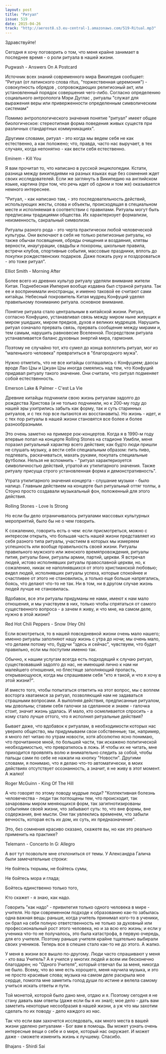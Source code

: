 ```yaml
---
layout: post
title: "Ритуал"
issue: 519
date: 2015-04-26
track: "http://aerost8.s3.eu-central-1.amazonaws.com/519-Ritual.mp3"
---
```


Здравствуйте!

Сегодня я хочу поговорить о том, что меня крайне занимает в последнее время - о роли ритуала в нашей жизни.

Pugwash - Answers On A Postcard

Источник всех знаний современного мира Википедия сообщает: "Ритуал (от латинского слова ritus, "торжественная церемония") - совокупность обрядов , сопровождающих религиозный акт, или установленный порядок совершения чего-либо. Согласно определению социального антрополога Мэри Дуглас , ритуалы "служат для выражения веры или приверженности определенным символическим системам"

Помимо антропологического значения понятие "ритуал" имеет общее биологическое: стереотипная форма поведения живых существ при различных стандартных коммуникациях".

Другими словами, ритуал - это когда мы ведем себя не как естественно, а как положено; что, правда, часто нас выручает, в тех случаях, когда непонятно - как вести себя естественно.

Eminem - Kill You

Я вам прочитал то, что написано в русской энциклопедии. Кстати, разница между википедиями на разных языках еще без сомнения ждет своих исследователей. Если же заглянуть в Википедию на английском языке, картина (при том, что речь идет об одном и том же) оказывается немного интереснее.

"Ритуал, - как написано там, - это последовательность действий, использующих жесты, слова и объекты, происходящая в специальном месте и исполняемая в соответствии с правилами. Ритуалы могут быть предписаны традициями общества. Их характеризует формализм, неизменность, сакральный символизм.

Ритуалы разного рода - это черта практически любой человеческой культуры. Они включают в себя не только религиозные ритуалы, но также обычаи посвящения, обряды очищения и воздаяния, клятвы верности, инаугурации, свадьбы и похороны, школьные правила, встречи клубов, спортивные события, массовые праздники, вплоть до покупки рождественских подарков. Даже пожать руку и поздороваться - это тоже ритуал".

Elliot Smith - Morning After

Более всего из древних культур ритуалу уделяли внимание жители Китая. Поднебесная Империя вообще издавна был страной ритуала. Так ее и воспринимали иностранцы, и именно таковой ее считают сами китайцы. Небесный покровитель Китая мудрец Конфуций уделял правильному пониманию ритуала. основное внимание.

Понятие ритуала стало центральным в китайской жизни. Ритуал, согласно Конфуцию, устанавливал связь между миром ныне живущих и миром ушедших, миром предков, духов и великих мудрецов. Нарушить ритуал означало прервать связь, прервать сообщение между мирами и, тем самым, нарушить равновесие Вселенной. Посредством ритуала устанавливается баланс духовных энергий мира, гармония.

Поэтому не случайно тот, кто сумел до конца воплотить ритуал, мог из "маленького человека" превратиться в "благородного мужа".

Нужно отметить, что не все китайцы соглашались с Конфуцием; даосы вроде Лао Цзы и Цжуан Цзы иногда смеялись над тем, что Конфуций придавал ритуалу такого значение. Они считали, что ритуал подменяет собой естественность.

Emerson Lake & Palmer - C'est La Vie

Древние китайцы подчинили свою жизнь ритуалам задолго до рождества Христова (и не только подчинили, но к 200-му году до нашей эры ухитрились забыть как форму, так и суть старинных ритуалов, и с тех пор все пытаются их восстанавить). Но жизнь - идет, и с тех пор ритуалы в нашей жизни становятся все более и более разнообразными.

Это очень заметно на примере рок-концертов. Когда я в 1990-м году впервые попал на концерте Rolling Stones на стадионе Уэмбли, меня поразил ритуальный характер всего действия; как будто люди пришли не слушать музыку, а вести себя специальным образом: пить пиво, подпевать, раскачиваться, махать руками, покупать специальные футболки. Нельзя не вспомнить - "ритуал характеризуется символичностью действий, утратой их утилитарного значения. Также ритуалу присуща строго установленная форма и демонстративность".

Утрата утилитарного значения концерта - слушание музыки - было налицо. Главным действием на концерте был ритуальный оттяг толпы, а Стоунз просто создавали музыкальный фон, положенный для этого действия.

Rolling Stones - Love Is Strong

Но если бы дело ограничивалось ритуалами массовых культурных мероприятий, было бы не о чем говорить.

К сожалению, говорить есть о чем: если присмотреться, можно с интересом открыть, что большая часть нашей жизни представляет из себя разного типа ритуалы, участием в которых мы измеряем успешность или вообще правильность своей жизни. Ритуалы правильного мужского или женского времяпровождения, ритуалы пития, ритуалы бани, ритуалы армии, партий, церкви. Я встречал людей, истово исполнявших ритуалы православной церкви, но, к сожалению, никак не наполнявшихся от этого христианской любовью; видел людей, исполнявших ритуалы успеха, которые спокойнее и счастливее от этого не становились, а только еще больше напрягались, боясь, что делают что-то не так. Ни в том, ни в другом случае жизнь людей лучше не становилась.

Вдобавок, все эти ритуалы придуманы не нами, имеют к нам мало отношения, и мы участвуем в них, только чтобы спрятаться от самого существенного вопроса - а зачем я живу, и что мне, на самом деле, нужно в этой жизни?

Red Hot Chili Peppers - Snow (Hey Oh)

Если всмотреться, то в нашей повседневной жизни очень мало нашего; именно ритуалы заполняют нашу жизнь с утра до ночи; мы очень мало, что делаем потому что, будучи "здесь и сейчас", чувствуем, что будет правильно, если мы поступим именно так.

Обычно, к нашим услугам всегда есть подходящий к случаю ритуал, существовавший задолго до нас, не имеющий лично к нам ни малейшего отношения, но блестяще заполняющий пропасть, открывающуюся, когда мы спрашиваем себя "кто я такой, и что я хочу в этой жизни?".

И вместо того, чтобы попытаться ответить на этот вопрос, мы с воплем восторга хватаемся за ритуал, позволяющий нам не задаваться страшными вопросами. А выполняя действия, предписанные ритуалом, мы довольны; ставим себя галочки за сделанное и знаем - галочка стоит, значит жизнь удалась. И мало, кто осмеливается спросить - а кому стало лучше оттого, что я исполнил ритуальные действия?

Бывает даже, что вдобавок к ритуалам, в необходимости которых нас уверило общество, мы придумываем свои собственные; так, например, я много лет читаю по утрам новости, хотя абсолютно ясно понимаю, что прочитанное мной, по большей части, так искажено политической необходимостью, что превратилось в ложь. И чтобы их не читать, мне приходится проявлять волю и внимательно следить за собой, чтобы пальцы сами по себе не нажали на кнопку "Новости". Другими словами, я понимаю, что я делаю что-то автоматически, в моих действиях отсутствует осознанность, а значит, я не живу в этот момент. А жалко!

Roger McGuinn - King Of The Hill

А что говорят по этому поводу мудрые люди? "Коллективная болезнь человечества - люди так поглощены тем, что происходит, так зачарованы миром меняющихся форм, так загипнотизированы событиями своей жизни, что забывают суть: то, что вне формы, вне содержания, вне мысли. Они так увлеклись временем, что забыли вечность, которая есть их дом, их суть, их предназначение".

Это, без сомнения красиво сказано, скажете вы, но как это реально применить на практике?

Telemann - Concerto In G: Allegro

А вот тут позвольте мне отклониться от темы. У Александра Галича были замечательные строки:

Не бойтесь тюрьмы, не бойтесь сумы,

Не бойтесь мора и глада;

Бойтесь единственно только того,

Кто скажет - я знаю, как надо.

Говорить "как надо" - привилегия только одного человека в мире - учителя. Но при современном подходе к образованию как-то забылась одна важная вещь: раньше, когда учитель принимал кого-то в ученики, он брал на себя полную ответственность не только за духовный или профессиональный рост этого человека, но и за всю его жизнь; и если у ученика что-то не получалось, это была катастрофа, в первую очередь, для его учителя. Поэтому раньше учителя крайне тщательно выбирали своих учеников. Теперь все в спешке стало как-то не до этого. А жалко.

У меня в жизни все вышло по-другому. Люди часто спрашивают у меня - кто ваш Учитель? А я учился у многих людей и всем им бесконечно благодарен; но "Одного Учителя", который отвечал бы за меня, никогда не было. Всему, что во мне есть хорошего, меня научила музыка, и это не просто красивые слова; музыка на самом деле раскрыла мое сердце, помогла мне заметить голод души по истине и велела самому учиться искать ответы и пути.

Той монетой, которой было дано мне, отдаю и я. Поэтому сегодня я не стану давать вам ответы (даже если бы я их знал); мое дело - дать вам заметить некоторые несообразия в нашей жизни, а уж что мы захотим сделать по их поводу - дело каждого из нас.

Так что если вам захочется исследовать, как много места в вашей жизни уделено ритуалами - Бог вам в помощь. Вы может узнать очень интересные вещи о себе и о мире, который нас окружает. И может даже - сможете изменить жизнь к лучшему. Спасибо.

Bhajans - Shirdi Sai
